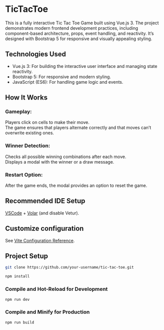 # TicTacToe  

This is a fully interactive Tic Tac Toe Game built using Vue.js 3. The project demonstrates modern frontend development practices, including component-based architecture, props, event handling, and reactivity. It’s designed with Bootstrap 5 for responsive and visually appealing styling.    

## Technologies Used   
 
- Vue.js 3: For building the interactive user interface and managing state reactivity.   
- Bootstrap 5: For responsive and modern styling.   
- JavaScript (ES6): For handling game logic and events.   

## How It Works  
  
### Gameplay:   
Players click on cells to make their move.   
The game ensures that players alternate correctly and that moves can’t overwrite existing ones.   

### Winner Detection:    
Checks all possible winning combinations after each move.       
Displays a modal with the winner or a draw message.    

### Restart Option:    
After the game ends, the modal provides an option to reset the game.   

## Recommended IDE Setup

[VSCode](https://code.visualstudio.com/) + [Volar](https://marketplace.visualstudio.com/items?itemName=Vue.volar) (and disable Vetur).

## Customize configuration

See [Vite Configuration Reference](https://vite.dev/config/).

## Project Setup

```sh
git clone https://github.com/your-username/tic-tac-toe.git
```

```sh
npm install
```

### Compile and Hot-Reload for Development

```sh
npm run dev
```

### Compile and Minify for Production

```sh
npm run build
```
